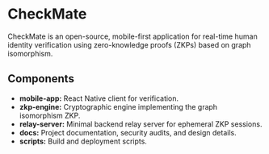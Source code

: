 # CheckMate

CheckMate is an open-source, mobile-first application for real-time human identity verification using zero-knowledge proofs (ZKPs) based on graph isomorphism.

## Components

- **mobile-app:** React Native client for verification.
- **zkp-engine:** Cryptographic engine implementing the graph isomorphism ZKP.
- **relay-server:** Minimal backend relay server for ephemeral ZKP sessions.
- **docs:** Project documentation, security audits, and design details.
- **scripts:** Build and deployment scripts.
